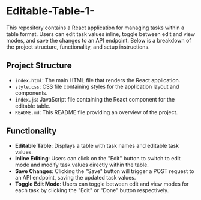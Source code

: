 # Editable-Table-1-
This repository contains a React application for managing tasks within a table format. Users can edit task values inline, toggle between edit and view modes, and save the changes to an API endpoint. Below is a breakdown of the project structure, functionality, and setup instructions.

## Project Structure

- `index.html`: The main HTML file that renders the React application.
- `style.css`: CSS file containing styles for the application layout and components.
- `index.js`: JavaScript file containing the React component for the editable table.
- `README.md`: This README file providing an overview of the project.

## Functionality

- **Editable Table**: Displays a table with task names and editable task values.
- **Inline Editing**: Users can click on the "Edit" button to switch to edit mode and modify task values directly within the table.
- **Save Changes**: Clicking the "Save" button will trigger a POST request to an API endpoint, saving the updated task values.
- **Toggle Edit Mode**: Users can toggle between edit and view modes for each task by clicking the "Edit" or "Done" button respectively.

